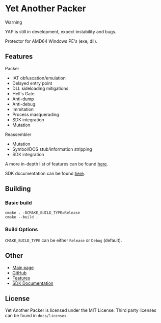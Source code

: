 # Yet Another Packer

> [!Warning]
> YAP is still in development, expect instability and bugs.

Protector for AMD64 Windows PE's (exe, dll).


## Features

Packer
- IAT obfuscation/emulation
- Delayed entry point
- DLL sideloading mitigations
- Hell's Gate
- Anti-dump
- Anti-debug
- Immitation
- Process masquerading
- SDK integration
- Mutation

Reassembler
- Mutation
- Symbol/DOS stub/information stripping
- SDK integration

A more in-depth list of features can be found [here](docs/features.md).

SDK documentation can be found [here](https://undisassemble.dev/yap/docs/yap_8h.html).


## Building

### Basic build

```
cmake . -DCMAKE_BUILD_TYPE=Release
cmake --build .
```

### Build Options

`CMAKE_BUILD_TYPE` can be either `Release` or `Debug` (default).


## Other

- [Main page](https://undisassemble.dev/yap)
- [GitHub](https://github.com/undisassemble/yap)
- [Features](docs/features.md)
- [SDK Documentation](https://undisassemble.dev/yap/docs/yap_8h.html)


## License

Yet Another Packer is licensed under the MIT License. Third party licenses can be found in `docs/licenses`.